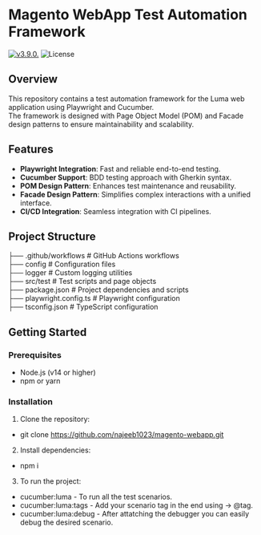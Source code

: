 # Magento WebApp Test Automation Framework

[![v3.9.0.](https://github.com/najeeb1023/magento-webapp/actions/workflows/release.yaml/badge.svg)](https://github.com/najeeb1023/magento-webapp/actions/workflows/release.yaml)
![License](https://img.shields.io/badge/license-MIT-green)

## Overview

This repository contains a test automation framework for the Luma web application using Playwright and Cucumber.  
The framework is designed with Page Object Model (POM) and Facade design patterns to ensure maintainability and scalability.

## Features

- **Playwright Integration**: Fast and reliable end-to-end testing.
- **Cucumber Support**: BDD testing approach with Gherkin syntax.
- **POM Design Pattern**: Enhances test maintenance and reusability.
- **Facade Design Pattern**: Simplifies complex interactions with a unified interface.
- **CI/CD Integration**: Seamless integration with CI pipelines.

## Project Structure

├── .github/workflows # GitHub Actions workflows  
├── config # Configuration files  
├── logger # Custom logging utilities  
├── src/test # Test scripts and page objects  
├── package.json # Project dependencies and scripts  
├── playwright.config.ts # Playwright configuration  
├── tsconfig.json # TypeScript configuration  

## Getting Started

### Prerequisites

- Node.js (v14 or higher)
- npm or yarn

### Installation

1. Clone the repository:  
- git clone https://github.com/najeeb1023/magento-webapp.git

2. Install dependencies:  
- npm i

3. To run the project:  
* cucumber:luma - To run all the test scenarios.  
* cucumber:luma:tags - Add your scenario tag in the end using -> @tag.  
* cucumber:luma:debug - After attatching the debugger you can easily debug the desired scenario.  